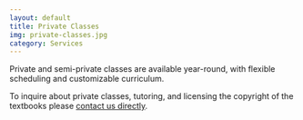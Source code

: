 ```yaml
---
layout: default
title: Private Classes
img: private-classes.jpg
category: Services
---
```

Private and semi-private classes are available year-round, with flexible scheduling and customizable curriculum.

To inquire about private classes, tutoring, and licensing the copyright of the textbooks please <a href="#contact" class="page-scroll">contact us directly</a>.
